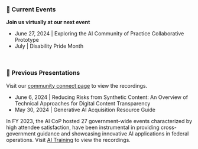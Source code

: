 ### 📆 Current Events

**Join us virtually at our next event**
* June 27, 2024 | Exploring the AI Community of Practice Collaborative Prototype
* July | Disability Pride Month
<br>

### 📎 Previous Presentations
Visit our [community connect page](https://community.connect.gov/display/GSA/FY24+AI+CoP+General+Events) to view the recordings.

* June 6, 2024 | Reducing Risks from Synthetic Content: An Overview of Technical Approaches for Digital Content Transparency
* May 30, 2024 | Generative AI Acquisition Resource Guide

In FY 2023, the AI CoP hosted 27 government-wide events characterized by high attendee satisfaction, have been instrumental in providing cross-government guidance and showcasing innovative AI applications in federal operations. Visit [AI Training](https://github.com/usaicop/AI-Training) to view the recordings.

